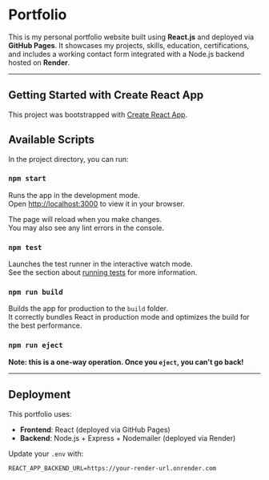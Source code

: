 # Portfolio

This is my personal portfolio website built using **React.js** and deployed via **GitHub Pages**. It showcases my projects, skills, education, certifications, and includes a working contact form integrated with a Node.js backend hosted on **Render**.

---

## Getting Started with Create React App

This project was bootstrapped with [Create React App](https://github.com/facebook/create-react-app).

## Available Scripts

In the project directory, you can run:

### `npm start`

Runs the app in the development mode.  
Open [http://localhost:3000](http://localhost:3000) to view it in your browser.

The page will reload when you make changes.  
You may also see any lint errors in the console.

### `npm test`

Launches the test runner in the interactive watch mode.  
See the section about [running tests](https://facebook.github.io/create-react-app/docs/running-tests) for more information.

### `npm run build`

Builds the app for production to the `build` folder.  
It correctly bundles React in production mode and optimizes the build for the best performance.

### `npm run eject`

**Note: this is a one-way operation. Once you `eject`, you can't go back!**

---

## Deployment

This portfolio uses:

- **Frontend**: React (deployed via GitHub Pages)
- **Backend**: Node.js + Express + Nodemailer (deployed via Render)

Update your `.env` with:
```env
REACT_APP_BACKEND_URL=https://your-render-url.onrender.com
